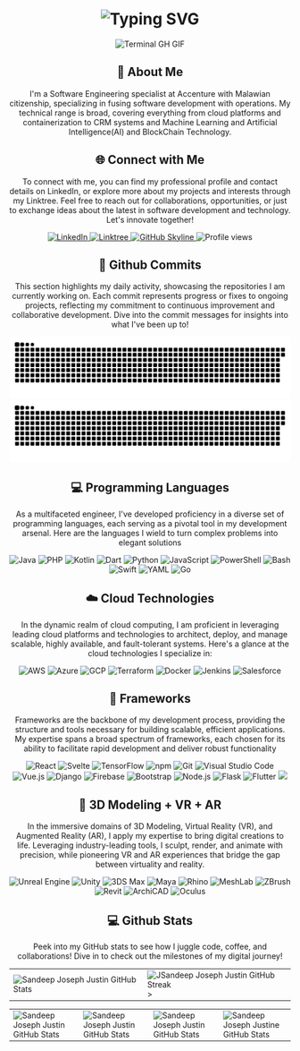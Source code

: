 <div align="center">
    <h1><img src="https://readme-typing-svg.herokuapp.com?font=Jetbrains+mono&size=40&duration=3000&color=33FF33&center=true&vCenter=true&width=435&lines=Hey..+I'm+Joseph+Sandeep+Justin;This+is..;..my+Github..;" alt="Typing SVG"/></h1>
    <p><img src="termina-gh.gif" alt="Terminal GH GIF" /></p>
</div>

<div align="center">
    <h2>🚀 About Me</h2>
<!--     <p><img src="termina-gh.gif" alt="Terminal GH GIF" /></p> -->
    <p>I'm a Software Engineering specialist at Accenture with Malawian citizenship, specializing in fusing software development with operations. My technical range is broad, covering everything from cloud platforms and containerization to CRM systems and Machine Learning and Artificial Intelligence(AI) and BlockChain Technology.</p>
</div>

<div align="center">
<h2 align="center" class="section-heading">🌐 Connect with Me</h2>
<p> To connect with me, you can find my professional profile and contact details on LinkedIn, or explore more about my projects and interests through my Linktree. Feel free to reach out for collaborations, opportunities, or just to exchange ideas about the latest in software development and technology. Let's innovate together! </p>
<div align="center">
  <a href="https://www.linkedin.com/in/joseph-justine-bis-isms-61634b26b/">
    <img src="https://img.shields.io/badge/Sandeep Justin-0077B5?style=for-the-badge&logo=linkedin&logoColor=white" alt="LinkedIn"/>
  </a>
  <a href="https://linktr.ee/zanepearton">
    <img src="https://img.shields.io/badge/Linktree-39E09B?style=for-the-badge&logo=Linktree&logoColor=white" alt="Linktree"/>
  </a>
<a href="https://github.com/ZanePearton/ZanePearton" target="_blank">
    <img src="https://img.shields.io/badge/View%20on%20GitHub-%230077B5.svg?&style=for-the-badge&logo=github&logoColor=white" alt="GitHub Skyline"/>
</a>
<img src="https://komarev.com/ghpvc/?username=Sandeep-sketchy&style=for-the-badge" alt="Profile views" />
</div>

<div align="center">
  <h2>🚀 Github Commits</h2>
    <p>This section highlights my daily activity, showcasing the repositories I am currently working on. Each commit represents progress or fixes to ongoing projects, reflecting my commitment to continuous improvement and collaborative development. Dive into the commit messages for insights into what I've been up to!</p>
  <img src="https://raw.githubusercontent.com/zanepearton/zanepearton/output/github-contribution-grid-snake-dark.svg#gh-dark-mode-only" alt="GitHub Contribution Grid Snake Animation Dark Mode"/>
  <img src="https://raw.githubusercontent.com/zanepearton/zanepearton/output/github-contribution-grid-snake.svg#gh-light-mode-only" alt="GitHub Contribution Grid Snake Animation Light Mode"/>
</div>

<h2 align="center" class="section-heading">💻 Programming Languages</h2>
<p> As a multifaceted engineer, I've developed proficiency in a diverse set of programming languages, each serving as a pivotal tool in my development arsenal. Here are the languages I wield to turn complex problems into elegant solutions</p>
<div align="center">
  <img src="https://img.shields.io/badge/Java-007396?style=for-the-badge&logo=java&logoColor=white" alt="Java" />
  <img src="https://img.shields.io/badge/PHP-007396?style=for-the-badge&logo=PHP&logoColor=white" alt="PHP" /> 
  <img src="https://img.shields.io/badge/Kotlin-007396?style=for-the-badge&logo=Kotlin&logoColor=white" alt="Kotlin" />
  <img src="https://img.shields.io/badge/Dart-007396?style=for-the-badge&logo=Dart&logoColor=white" alt="Dart" />  
  <img src="https://img.shields.io/badge/Python-3776AB?style=for-the-badge&logo=python&logoColor=white" alt="Python"/>
  <img src="https://img.shields.io/badge/JavaScript-F7DF1E?style=for-the-badge&logo=javascript&logoColor=black" alt="JavaScript"/>
  <img src="https://img.shields.io/badge/PowerShell-5391FE?style=for-the-badge&logo=powershell&logoColor=white" alt="PowerShell"/>
  <img src="https://img.shields.io/badge/Bash-4EAA25?style=for-the-badge&logo=gnu-bash&logoColor=white" alt="Bash"/>
  <img src="https://img.shields.io/badge/Swift-FA7343?style=for-the-badge&logo=swift&logoColor=white" alt="Swift"/>
  <img src="https://img.shields.io/badge/YAML-0A0A0A?style=for-the-badge" alt="YAML"/>
  <img src="https://img.shields.io/badge/Go-00ADD8?style=for-the-badge&logo=go&logoColor=white" alt="Go"/>

</div>
<h2 align="center" class="section-heading">☁️ Cloud Technologies</h2>
<p>In the dynamic realm of cloud computing, I am proficient in leveraging leading cloud platforms and technologies to architect, deploy, and manage scalable, highly available, and fault-tolerant systems. Here's a glance at the cloud technologies I specialize in:</p>
<div align="center">
  <img src="https://img.shields.io/badge/AWS-FF9900?style=for-the-badge&logo=amazonaws&logoColor=white" alt="AWS" />
  <img src="https://img.shields.io/badge/Azure-0089D6?style=for-the-badge&logo=microsoftazure&logoColor=white" alt="Azure"/>
  <img src="https://img.shields.io/badge/GCP-4285F4?style=for-the-badge&logo=googlecloud&logoColor=white" alt="GCP"/>
  <img src="https://img.shields.io/badge/Terraform-623CE4?style=for-the-badge&logo=terraform&logoColor=white" alt="Terraform"/>
  <img src="https://img.shields.io/badge/Docker-2496ED?style=for-the-badge&logo=docker&logoColor=white" alt="Docker"/>
  <img src="https://img.shields.io/badge/Jenkins-D24939?style=for-the-badge&logo=jenkins&logoColor=white" alt="Jenkins"/>
  <img src="https://img.shields.io/badge/Salesforce-00A1E0?style=for-the-badge&logo=salesforce&logoColor=white" alt="Salesforce"/>
</div>

<h2 align="center" class="section-heading">🔧 Frameworks</h2>
<p>Frameworks are the backbone of my development process, providing the structure and tools necessary for building scalable, efficient applications. My expertise spans a broad spectrum of frameworks, each chosen for its ability to facilitate rapid development and deliver robust functionality</p>
<div align="center">
  <img src="https://img.shields.io/badge/React-20232A?style=for-the-badge&logo=react&logoColor=61DAFB" alt="React"/>
  <img src="https://img.shields.io/badge/Svelte-FF3E00?style=for-the-badge&logo=svelte&logoColor=white" alt="Svelte"/>
  <img src="https://img.shields.io/badge/TensorFlow-FF6F00?style=for-the-badge&logo=tensorflow&logoColor=white" alt="TensorFlow"/>
  <img src="https://img.shields.io/badge/npm-CB3837?style=for-the-badge&logo=npm&logoColor=white" alt="npm"/>
  <img src="https://img.shields.io/badge/Git-F05032?style=for-the-badge&logo=git&logoColor=white" alt="Git"/>
  <img src="https://img.shields.io/badge/Visual%20Studio%20Code-007ACC?style=for-the-badge&logo=visualstudiocode&logoColor=white" alt="Visual Studio Code"/>
  <img src="https://img.shields.io/badge/Vue.js-4FC08D?style=for-the-badge&logo=vuedotjs&logoColor=white" alt="Vue.js"/>
  <img src="https://img.shields.io/badge/Django-092E20?style=for-the-badge&logo=django&logoColor=green" alt="Django"/>
  <img src="https://img.shields.io/badge/Firebase-FFCA28?style=for-the-badge&logo=firebase&logoColor=white" alt="Firebase"/>
  <img src="https://img.shields.io/badge/Bootstrap-7952B3?style=for-the-badge&logo=bootstrap&logoColor=white" alt="Bootstrap"/>
  <img src="https://img.shields.io/badge/Node.js-339933?style=for-the-badge&logo=nodedotjs&logoColor=white" alt="Node.js"/>
  <img src="https://img.shields.io/badge/Flask-000000?style=for-the-badge&logo=flask&logoColor=white" alt="Flask"/>
  <img src="https://img.shields.io/badge/Flutter-02569B?style=for-the-badge&logo=flutter&logoColor=white" alt="Flutter"/> 
  <img src="https://img.shields.io/badge/Laravel-02569B?style=for-the-badge&logo=Laravel&logoColor=white%22%20alt="Laravel"/>  
</div>

<h2 align="center" class="section-heading">👾 3D Modeling + VR + AR</h2>
<p>In the immersive domains of 3D Modeling, Virtual Reality (VR), and Augmented Reality (AR), I apply my expertise to bring digital creations to life. Leveraging industry-leading tools, I sculpt, render, and animate with precision, while pioneering VR and AR experiences that bridge the gap between virtuality and reality.</p>
<div align="center">
  <img src="https://img.shields.io/badge/Unreal_Engine-313131?style=for-the-badge&logo=unreal-engine&logoColor=white" alt="Unreal Engine"/>
  <img src="https://img.shields.io/badge/Unity-000000?style=for-the-badge&logo=unity&logoColor=white" alt="Unity"/>
  <img src="https://img.shields.io/badge/3DS_Max-0696D7?style=for-the-badge&logo=autodesk&logoColor=white" alt="3DS Max"/>
  <img src="https://img.shields.io/badge/Maya-0696D7?style=for-the-badge&logo=autodesk&logoColor=white" alt="Maya"/>
  <img src="https://img.shields.io/badge/Rhino-801010?style=for-the-badge&logo=rhinoceros&logoColor=white" alt="Rhino"/>
  <img src="https://img.shields.io/badge/MeshLab-FF4000?style=for-the-badge" alt="MeshLab"/>
  <img src="https://img.shields.io/badge/ZBrush-5491F1?style=for-the-badge" alt="ZBrush"/>
  <img src="https://img.shields.io/badge/Revit-FF9E0B?style=for-the-badge&logo=autodesk&logoColor=white" alt="Revit"/>
  <img src="https://img.shields.io/badge/ArchiCAD-0081CF?style=for-the-badge" alt="ArchiCAD"/>
  <img src="https://img.shields.io/badge/Oculus-1C1E20?style=for-the-badge&logo=oculus&logoColor=white" alt="Oculus"/>
</div>

<div align="center">
<h2 align="center" class="section-heading"> 💻 Github Stats</h2>
<p>Peek into my GitHub stats to see how I juggle code, coffee, and collaborations! Dive in to check out the milestones of my digital journey!</p>
 <table align="center" width="100%" height="100%" >
    <tr>
       <td><img style="border: none;" src="https://github-profile-summary-cards.vercel.app/api/cards/profile-details?username=Sandeep-sketchy&theme=github_dark" alt="Sandeep Joseph Justin GitHub Stats"/></td>   
       <td><img style="border: none;" src="https://github-readme-streak-stats.herokuapp.com?user=Sandeep-sketchy&theme=dark" alt="JSandeep Joseph Justin GitHub Streak" />></td>
    </tr>
 </table>

 <table align="center" width="100%" height="100%" >
    <tr>
        <td><img style="border: none;" src="https://github-profile-summary-cards.vercel.app/api/cards/stats?username=Sandeep-sketchy&theme=github_dark" alt="Sandeep Joseph Justin GitHub Stats"/></td>
        <td><img style="border: none;" src="https://github-profile-summary-cards.vercel.app/api/cards/productive-time?username=Sandeep-sketchy&theme=github_dark&utcOffset=10" alt="Sandeep Joseph Justin GitHub Stats"/>
        <td><img style="border: none;" src="https://github-profile-summary-cards.vercel.app/api/cards/repos-per-language?username=Sandeep-sketchy&theme=github_dark" alt="Sandeep Joseph Justin GitHub Stats"/></td>
        <td><img style="border: none;" src="https://github-profile-summary-cards.vercel.app/api/cards/most-commit-language?username=Sandeep-sketchy&theme=github_dark" alt="Sandeep Joseph Justine GitHub Stats"/></td>
    </tr>
 </table>
</div>

<!---
Sandeep-sketchy/Sandeep-sketchy is a ✨ special ✨ repository because its `README.md` (this file) appears on your GitHub profile.
You can click the Preview link to take a look at your changes.
--->
